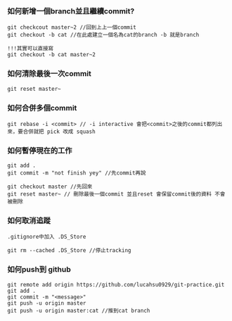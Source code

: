 ### 如何新增一個branch並且繼續commit?
```
git checkcout master~2 //回到上上一個commit
git checkout -b cat //在此處建立一個名為cat的branch -b 就是branch

!!!其實可以直接寫
git checkout -b cat master~2
```


### 如何清除最後一次commit
```
git reset master~
```

### 如何合併多個commit
```
git rebase -i <commit> // -i interactive 會把<commit>之後的commit都列出來，要合併就把 pick 改成 squash
```

### 如何暫停現在的工作
```
git add .
git commit -m "not finish yey" //先commit再說

git checkout master //先回來
git reset master~ // 刪除最後一個commit 並且reset 會保留commit後的資料 不會被刪除
```



### 如何取消追蹤
```
.gitignore中加入 .DS_Store

git rm --cached .DS_Store //停止tracking
```

### 如何push到 github
```
git remote add origin https://github.com/lucahsu0929/git-practice.git
git add .
git commit -m "<message>"
git push -u origin master
git push -u origin master:cat //推到cat branch
```

